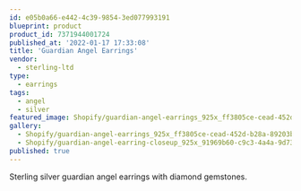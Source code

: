 ```yaml
---
id: e05b0a66-e442-4c39-9854-3ed077993191
blueprint: product
product_id: 7371944001724
published_at: '2022-01-17 17:33:08'
title: 'Guardian Angel Earrings'
vendor:
  - sterling-ltd
type:
  - earrings
tags:
  - angel
  - silver
featured_image: Shopify/guardian-angel-earrings_925x_ff3805ce-cead-452d-b28a-89203b5c37a9.jpg
gallery:
  - Shopify/guardian-angel-earrings_925x_ff3805ce-cead-452d-b28a-89203b5c37a9.jpg
  - Shopify/guardian-angel-earring-closeup_925x_91969b60-c9c3-4a4a-9d73-885ecb9f4e55.jpg
published: true
---
```

<p>Sterling silver guardian angel earrings with diamond gemstones.</p>